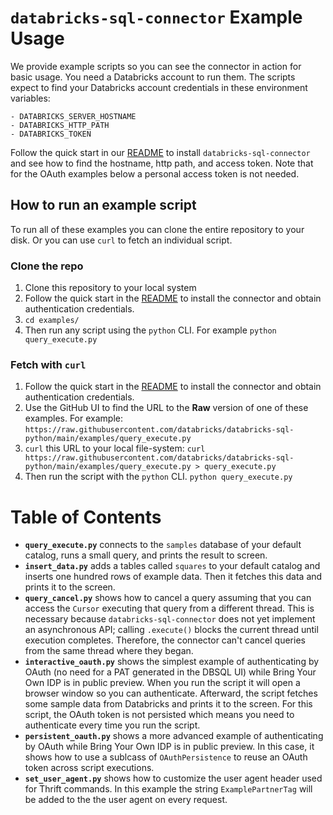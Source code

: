 # `databricks-sql-connector` Example Usage

We provide example scripts so you can see the connector in action for basic usage. You need a Databricks account to run them. The scripts expect to find your Databricks account credentials in these environment variables:

    - DATABRICKS_SERVER_HOSTNAME
    - DATABRICKS_HTTP_PATH
    - DATABRICKS_TOKEN

Follow the quick start in our [README](../README.md) to install `databricks-sql-connector` and see
how to find the hostname, http path, and access token. Note that for the OAuth examples below a 
personal access token is not needed.


## How to run an example script

To run all of these examples you can clone the entire repository to your disk. Or you can use `curl` to fetch an individual script.

### Clone the repo
1. Clone this repository to your local system
2. Follow the quick start in the [README](../README.md) to install the connector and obtain authentication credentials.
3. `cd examples/`
4. Then run any script using the `python` CLI. For example `python query_execute.py`

### Fetch with `curl`

1. Follow the quick start in the [README](../README.md) to install the connector and obtain authentication credentials.
2. Use the GitHub UI to find the URL to the **Raw** version of one of these examples. For example: `https://raw.githubusercontent.com/databricks/databricks-sql-python/main/examples/query_execute.py`
3. `curl` this URL to your local file-system: `curl https://raw.githubusercontent.com/databricks/databricks-sql-python/main/examples/query_execute.py > query_execute.py`
4. Then run the script with the `python` CLI. `python query_execute.py`
# Table of Contents

- **`query_execute.py`** connects to the `samples` database of your default catalog, runs a small query, and prints the result to screen.
- **`insert_data.py`** adds a tables called `squares` to your default catalog and inserts one hundred rows of example data. Then it fetches this data and prints it to the screen.
- **`query_cancel.py`** shows how to cancel a query assuming that you can access the `Cursor` executing that query from a different thread. This is necessary because `databricks-sql-connector` does not yet implement an asynchronous API; calling `.execute()` blocks the current thread until execution completes. Therefore, the connector can't cancel queries from the same thread where they began.
- **`interactive_oauth.py`** shows the simplest example of authenticating by OAuth (no need for a PAT generated in the DBSQL UI) while Bring Your Own IDP is in public preview. When you run the script it will open a browser window so you can authenticate. Afterward, the script fetches some sample data from Databricks and prints it to the screen. For this script, the OAuth token is not persisted which means you need to authenticate every time you run the script.
- **`persistent_oauth.py`** shows a more advanced example of authenticating by OAuth while Bring Your Own IDP is in public preview. In this case, it shows how to use a sublcass of `OAuthPersistence` to reuse an OAuth token across script executions.
- **`set_user_agent.py`** shows how to customize the user agent header used for Thrift commands. In
this example the string `ExamplePartnerTag` will be added to the the user agent on every request.
